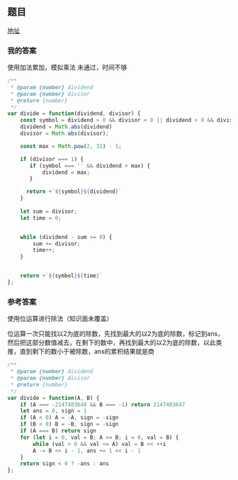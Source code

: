 ## 题目

[地址](https://leetcode.com/problems/divide-two-integers/description/)

### 我的答案

使用加法累加，模拟乘法
未通过，时间不够

```js
/**
 * @param {number} dividend
 * @param {number} divisor
 * @return {number}
 */
var divide = function(dividend, divisor) {
    const symbol = dividend > 0 && divisor < 0 || dividend < 0 && divisor > 0 ? '-' : '';
    dividend = Math.abs(dividend)
    divisor = Math.abs(divisor);

    const max = Math.pow(2, 31) - 1;

    if (divisor === 1) {
       if (symbol === '' && dividend > max) {
           dividend = max;
       }

      return +`${symbol}${dividend}`
    }
    
    let sum = divisor;
    let time = 0;


    while (dividend - sum >= 0) {
        sum += divisor;
        time++;
    }


    return +`${symbol}${time}`
};
```

### 参考答案

使用位运算进行除法（知识面未覆盖）

位运算一次只能找以2为底的除数，先找到最大的以2为底的除数，标记到ans，
然后把这部分数值减去，在剩下的数中，再找到最大的以2为底的除数，以此类推，直到剩下的数小于被除数，ans的累积结果就是商

```js
/**
 * @param {number} dividend
 * @param {number} divisor
 * @return {number}
 */
var divide = function(A, B) {
    if (A === -2147483648 && B === -1) return 2147483647
    let ans = 0, sign = 1
    if (A < 0) A = -A, sign = -sign
    if (B < 0) B = -B, sign = -sign
    if (A === B) return sign
    for (let i = 0, val = B; A >= B; i = 0, val = B) {
        while (val > 0 && val <= A) val = B << ++i
        A -= B << i - 1, ans += 1 << i - 1
    }
    return sign < 0 ? -ans : ans
};
```